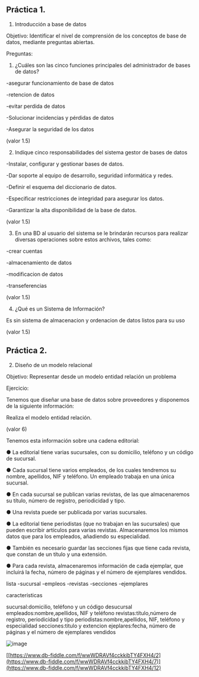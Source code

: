 ## Práctica 1.

1. Introducción a base de datos

Objetivo: Identificar el nivel de comprensión de los conceptos de base de datos,
mediante preguntas abiertas.
 
Preguntas:

1. ¿Cuáles son las cinco funciones principales del administrador de bases de datos?



-asegurar funcionamiento de base de datos

-retencion de datos

-evitar perdida de datos

-Solucionar incidencias y pérdidas de datos

-Asegurar la seguridad de los datos

(valor 1.5)

2. Indíque cinco responsabilidades del sistema gestor de bases de datos 


-Instalar, configurar y gestionar bases de datos.

-Dar soporte al equipo de desarrollo, seguridad informática y redes.

-Definir el esquema del diccionario de datos.

-Especificar restricciones de integridad para asegurar los datos.

-Garantizar la alta disponibilidad de la base de datos.

(valor 1.5)

3. En una BD al usuario del sistema se le brindarán recursos para realizar diversas
operaciones sobre estos archivos, tales como:

-crear cuentas 

-almacenamiento de datos

-modificacion de datos

-transeferencias



(valor 1.5)

4. ¿Qué es un Sistema de Información?

Es sin sistema de almacenacion y ordenacion de datos listos para su uso 
  
  (valor 1.5)

## Práctica 2.

2. Diseño de un modelo relacional

Objetivo: Representar desde un modelo entidad relación un problema


Ejercicio:

Tenemos que diseñar una base de datos sobre proveedores y disponemos de la siguiente
información:

Realiza el modelo entidad relación. 

(valor 6)

Tenemos esta información sobre una cadena editorial:

● La editorial tiene varias sucursales, con su domicilio, teléfono y un código de
sucursal.

● Cada sucursal tiene varios empleados, de los cuales tendremos su nombre,
apellidos, NIF y teléfono. Un empleado trabaja en una única sucursal.

● En cada sucursal se publican varias revistas, de las que almacenaremos su título,
número de registro, periodicidad y tipo.

● Una revista puede ser publicada por varias sucursales.

● La editorial tiene periodistas (que no trabajan en las sucursales) que pueden
escribir artículos para varias revistas. Almacenaremos los mismos datos que para
los empleados, añadiendo su especialidad.

● También es necesario guardar las secciones fijas que tiene cada revista, que
constan de un título y una extensión.

● Para cada revista, almacenaremos información de cada ejemplar, que incluirá la
fecha, número de páginas y el número de ejemplares vendidos.



lista
-sucursal
-empleos
-revistas
-secciones
-ejemplares

caracteristicas

sucursal:domicilio, teléfono y un código desucursal
empleados:nombre,apellidos, NIF y teléfono
revistas:título,número de registro, periodicidad y tipo
periodistas:nombre,apellidos, NIF, teléfono y especialidad
secciones:titulo y extencion
ejeplares:fecha, número de páginas y el número de ejemplares vendidos

![image](https://user-images.githubusercontent.com/87988894/169561612-d41eb083-e27c-4913-a8a2-a009931a7862.png)


[[https://www.db-fiddle.com/f/wwWDRAVf4cckkibTY4FXH4/2](https://www.db-fiddle.com/f/wwWDRAVf4cckkibTY4FXH4/7)](https://www.db-fiddle.com/f/wwWDRAVf4cckkibTY4FXH4/12)

